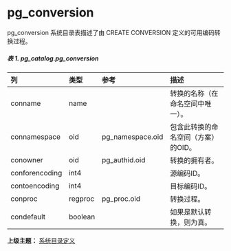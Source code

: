 # pg\_conversion

pg\_conversion 系统目录表描述了由 CREATE CONVERSION 定义的可用编码转换过程。

##### 表 1. pg\_catalog.pg\_conversion

| 列 | 类型 | 参考 | 描述 |
| :--- | :--- | :--- | :--- |
| conname | name |  | 转换的名称（在命名空间中唯一）。 |
| connamespace | oid | pg\_namespace.oid | 包含此转换的命名空间（方案）的OID。 |
| conowner | oid | pg\_authid.oid | 转换的拥有者。 |
| conforencoding | int4 |  | 源编码ID。 |
| contoencoding | int4 |  | 目标编码ID。 |
| conproc | regproc | pg\_proc.oid | 转换过程。 |
| condefault | boolean |  | 如果是默认转换，则为真。 |

**上级主题：** [系统目录定义](./README.md)
